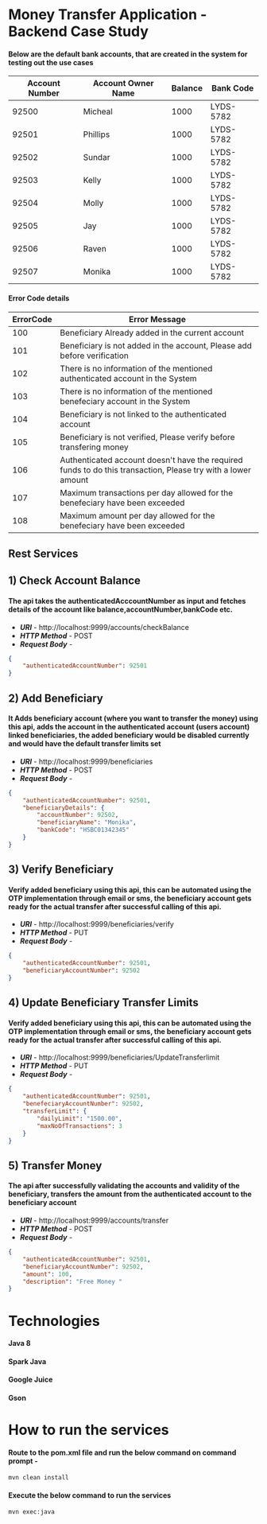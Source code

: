 # Money Transfer Application - Backend Case Study


#### Below are the default bank accounts, that are created in the system for testing out the use cases




| Account Number  | Account Owner Name |  Balance  | Bank Code  |
| --------------- | ------------------ | --------- | ---------- |
| 92500  		  | Micheal  		   |	1000   | LYDS-5782	|
| 92501  		  | Phillips  		   |	1000   | LYDS-5782	|
| 92502  		  | Sundar  		   |	1000   | LYDS-5782	|
| 92503  		  | Kelly  		       |	1000   | LYDS-5782	|
| 92504  		  | Molly  		   	   |	1000   | LYDS-5782	|
| 92505  		  | Jay  		       |	1000   | LYDS-5782	|
| 92506  		  | Raven  		       |	1000   | LYDS-5782	|
| 92507  		  | Monika  		   |	1000   | LYDS-5782	|

#### Error Code details

| ErrorCode  | 				Error Message					 																|
| ---------- | -------------------------------------------------------------------------------------------------------------|
| 100        |	Beneficiary Already added in the current account															|
| 101        |	Beneficiary is not added in the account, Please add before verification										|
| 102        |	There is no information of the mentioned authenticated account in the System								|
| 103        |	There is no information of the mentioned benefeciary account in the System									|
| 104        |	Beneficiary is not linked to the authenticated account														|
| 105        |	Beneficiary is not verified, Please verify before transfering money											|
| 106        |	Authenticated account doesn't have the required funds to do this transaction, Please try with a lower amount|
| 107        |	Maximum transactions per day allowed for the benefeciary have been exceeded									|
| 108        |	Maximum amount per day allowed for the benefeciary have been exceeded										|

## Rest Services 

## 1) Check Account Balance
#### The api takes the authenticatedAcccountNumber as input and fetches details of the account like balance,accountNumber,bankCode etc.

- _**URI**_ - http://localhost:9999/accounts/checkBalance
- _**HTTP Method**_ - POST
- _**Request Body**_ -
```json
{
    "authenticatedAccountNumber": 92501
}

```
## 2) Add Beneficiary 
#### It Adds beneficiary account (where you want to transfer the money) using this api, adds the account in the authenticated account (users account) linked beneficiaries, the added beneficiary would be disabled currently and would have the default transfer limits set

- _**URI**_ - http://localhost:9999/beneficiaries
- _**HTTP Method**_ - POST
- _**Request Body**_ -
```json
{
    "authenticatedAccountNumber": 92501,
    "beneficiaryDetails": {
        "accountNumber": 92502,
        "beneficiaryName": "Monika",
        "bankCode": "HSBC01342345"
    }
}

```

## 3) Verify Beneficiary 
#### Verify added beneficiary using this api, this can be automated using the OTP implementation through email or sms, the beneficiary account gets ready for the actual transfer after successful calling of this api.

- _**URI**_ - http://localhost:9999/beneficiaries/verify
- _**HTTP Method**_ - PUT
- _**Request Body**_ -
```json
{
    "authenticatedAccountNumber": 92501,
    "beneficiaryAccountNumber": 92502
}

```

## 4) Update Beneficiary Transfer Limits
#### Verify added beneficiary using this api, this can be automated using the OTP implementation through email or sms, the beneficiary account gets ready for the actual transfer after successful calling of this api.

- _**URI**_ - http://localhost:9999/beneficiaries/UpdateTransferlimit
- _**HTTP Method**_ - PUT
- _**Request Body**_ -
```json
{
    "authenticatedAccountNumber": 92501,
    "benefeciaryAccountNumber": 92502,
    "transferLimit": {
        "dailyLimit": "1500.00",
        "maxNoOfTransactions": 3
    }
}

```

## 5) Transfer Money
#### The api after successfully validating the accounts and validity of the beneficiary, transfers the amount from the authenticated account to the beneficiary account

- _**URI**_ - http://localhost:9999/accounts/transfer
- _**HTTP Method**_ - POST
- _**Request Body**_ -
```json
{
    "authenticatedAccountNumber": 92501,
    "beneficiaryAccountNumber": 92502,
    "amount": 100,
    "description": "Free Money "
}

```


# Technologies
#### Java 8
#### Spark Java
#### Google Juice
#### Gson

# How to run the services

#### Route to the pom.xml file and run the below command on command prompt -
```
mvn clean install

```

#### Execute the below command to run the services
```
mvn exec:java

```



